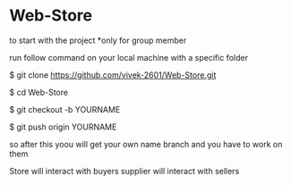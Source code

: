 # Web-Store

to start with the project *only for group member

run follow command on your local machine with a specific folder

$ git clone https://github.com/vivek-2601/Web-Store.git

$ cd Web-Store

$ git checkout -b YOURNAME

$ git push origin YOURNAME

so after this yoou will get your own name branch and you have to work on them


Store will interact with buyers
supplier will interact with sellers